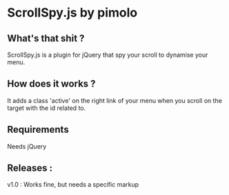 ScrollSpy.js by pimolo
======================

What's that shit ?
-------------------
ScrollSpy.js is a plugin for jQuery that spy your scroll to dynamise your menu.

How does it works ?
-------------------
It adds a class 'active' on the right link of your menu when you scroll on the target with the id related to.

Requirements
------------
Needs jQuery

Releases :
----------

v1.0 : Works fine, but needs a specific markup
